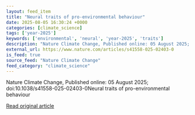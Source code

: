 ```yaml
---
layout: feed_item
title: "Neural traits of pro-environmental behaviour"
date: 2025-08-05 16:30:24 +0000
categories: [climate_science]
tags: ['year-2025']
keywords: ['environmental', 'neural', 'year-2025', 'traits']
description: "Nature Climate Change, Published online: 05 August 2025; doi:10"
external_url: https://www.nature.com/articles/s41558-025-02403-0
is_feed: true
source_feed: "Nature Climate Change"
feed_category: "climate_science"
---
```


Nature Climate Change, Published online: 05 August 2025; doi:10.1038/s41558-025-02403-0Neural traits of pro-environmental behaviour

[Read original article](https://www.nature.com/articles/s41558-025-02403-0)

